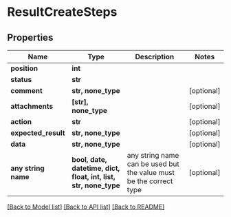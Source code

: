# ResultCreateSteps


## Properties
Name | Type | Description | Notes
------------ | ------------- | ------------- | -------------
**position** | **int** |  | 
**status** | **str** |  | 
**comment** | **str, none_type** |  | [optional] 
**attachments** | **[str], none_type** |  | [optional] 
**action** | **str** |  | [optional] 
**expected_result** | **str, none_type** |  | [optional] 
**data** | **str, none_type** |  | [optional] 
**any string name** | **bool, date, datetime, dict, float, int, list, str, none_type** | any string name can be used but the value must be the correct type | [optional]

[[Back to Model list]](../README.md#documentation-for-models) [[Back to API list]](../README.md#documentation-for-api-endpoints) [[Back to README]](../README.md)


